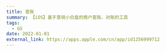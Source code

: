 ```yaml
---
title: 查账
summary: 【iOS】基于意锐小白盒的商户查账、对账的工具
tags:
  - GS
date: 2022-01-01
external_link: https://apps.apple.com/cn/app/id1256999712
---
```


